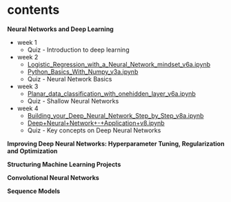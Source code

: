 # contents

**Neural Networks and Deep Learning**

- week 1
  - Quiz - Introduction to deep learning
- week 2
  - [Logistic_Regression_with_a_Neural_Network_mindset_v6a.ipynb](https://nbviewer.jupyter.org/github/zonghui0228/coursera-learning/blob/master/Deep20%Learning20%Specialization/Neural20%Networks20%and20%Deep20%Learning/Week%202/Logistic_Regression_with_a_Neural_Network_mindset_v6a.ipynb)
  - [Python_Basics_With_Numpy_v3a.ipynb](https://nbviewer.jupyter.org/github/zonghui0228/coursera-learning/blob/master/Deep20%Learning20%Specialization/Neural20%Networks20%and20%Deep20%Learning/Week%202/Python_Basics_With_Numpy_v3a.ipynb)
  - Quiz - Neural Network Basics
- week 3
  - [Planar_data_classification_with_onehidden_layer_v6a.ipynb](https://nbviewer.jupyter.org/github/zonghui0228/coursera-learning/blob/master/Deep20%Learning20%Specialization/Neural20%Networks20%and20%Deep20%Learning/Week%203/Planar_data_classification_with_onehidden_layer_v6a.ipynb)
  - Quiz - Shallow Neural Networks
- week 4
  - [Building_your_Deep_Neural_Network_Step_by_Step_v8a.ipynb](https://nbviewer.jupyter.org/github/zonghui0228/coursera-learning/blob/master/Deep20%Learning20%Specialization/Neural20%Networks20%and20%Deep20%Learning/Week%204/Building_your_Deep_Neural_Network_Step_by_Step_v8a.ipynb)
  - [Deep+Neural+Network+-+Application+v8.ipynb](https://nbviewer.jupyter.org/github/zonghui0228/coursera-learning/blob/master/Deep20%Learning20%Specialization/Neural20%Networks20%and20%Deep20%Learning/Week%204/Deep+Neural+Network+-+Application+v8.ipynb)
  - Quiz - Key concepts on Deep Neural Networks

**Improving Deep Neural Networks: Hyperparameter Tuning, Regularization and Optimization**



**Structuring Machine Learning Projects**

**Convolutional Neural Networks**

**Sequence Models**

